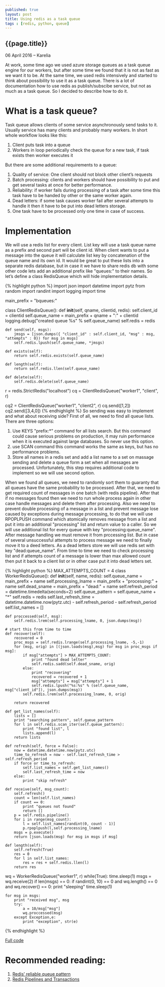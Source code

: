 ```yaml
--- 
published: true 
layout: post 
title: Using redis as a task queue 
tags : [redis, python, queue] 
--- 
```

 
 
## {{page.title}} 
 
 
 
 
<p class="meta">06 April 2016 &#8211; Karelia</p> 
 

At work, some time ago we used azure storage queues as a task queue engine for our workers, but after some time we found that it is not as fast as we want it to be. At the same time, we used redis intensively and started to think about possibility to use it as a task queue. There is a lot of documentation how to use redis as publish/subscibe service, but not as much as a task queue. 
So I decided to describe how to do it.  
 
# What is a task queue? 
Task queue allows clients of some service asynchronously send tasks to it. Usually service has many clients and probably many workers. In short whole workflow looks like this:

1. Client puts task into a queue
2. Workers in loop periodically check the queue for a new task, if task exists then worker executes it

But there are some additional requirements to a queue:

1. Quality of service: One client should not block other client’s requests
2. Batch processing: clients and workers should have possibility to put and get several tasks at once for better performance.
3. Reliability: if worker fails during processing of a task after some time this task have to be handed by other or the same worker again.
4. Dead letters: if some task causes worker fail after several attempts to handle it then it have to be put into dead letters storage.
5. One task have to be processed only one time in case of success. 

# Implementation
We will use a redis list for every client. List key will use a task queue name as a prefix and second part will be client id. When client wants to put a message into the queue it will calculate list key by concatenation of the queue name and its own id. It would be great to put these lists into a separate redis database, but in case it we have to share redis db with some other code lets add an additional prefix like "queues:" to their names. So let’s define a class RedisQueue which will hide implementation details.

{% highlight python %} 
import json
import datetime
import pytz
from random import randint
import logging
import time

main_prefix = "bqueues:"

class ClientRedisQueue():
    def __init__(self, qname, clientid, redis):
        self.client_id = clientid
        self.queue_name = main_prefix + qname + ":" + clientid
        logging.debug("created queue %s" % self.queue_name)
        self.redis = redis

    def send(self, msgs):
        jmsgs = [json.dumps({ "client_id" : self.client_id, "msg" : msg, "attempts" : 0}) for msg in msgs]
        self.redis.lpush(self.queue_name, *jmsgs)

    def exists(self):
        return self.redis.exists(self.queue_name)

    def length(self):
        return self.redis.llen(self.queue_name) 

    def delete(self):
        self.redis.delete(self.queue_name)

r = redis.StrictRedis("localhost")
cq = ClientRedisQueue("worker1", "client", r)

cq2 = ClientRedisQueue("worker1", "client2", r)
cq.send([1,2])
cq2.send([3,4,0])
{% endhighlight %} 
So sending was easy to implement and what about receiving side?
First of all, we need to find all queue lists. There are three options:


1. Use KEYS "prefix:*" command for all lists search. But this command could cause serious problems on production, it may ruin performance when it is executed against large databases. So never use this option.
2. use SCAN command this command works the same as keys, but has no performance problems.
3. Store all names in a redis set and add a list name to a set on massage sending and delete a queue form a set when all messages are processed. Unfortunately, this step requires additional code to implement so we will use second option.

When we found all queues, we need to randomly sort them to guaranty that all queues have the same probability to be processed. After that, we need to get required count of messages in one batch (with redis pipeline). After that if no messages found then we need to run whole process again in other case handle messages and delete them after processing. Also we need to prevent double processing of a message in a list and prevent message lose caused by exceptions during message processing, to do that we will use RPOPLPUSH command which atomically removes message from a list and put it into an additional "processing" list and return value to a caller. So we will use additional list for every queue with key "processing:queue_name". After message handling we must remove it from prccessing list. But in case of several unsuccessful attempts to process message we need to finally move it to a deed letters. As a dead letters store we will use redis set with key "dead:queue_name". From time to time we need to check processing list and if attempts count of a message is lower than max allowed count then put it back to a client list or in other case put it into dead letters set.

{% highlight python %} 
MAX_ATTEMPTS_COUNT = 4
class WorkerRedisQueue():
    def __init__(self, name, redis):
        self.queue_name = main_prefix + name
        self.processing_lname = main_prefix + "processing:" + name
        self.dead_sname = main_prefix + "dead:" + name
        self.refresh_period = datetime.timedelta(seconds=2)
        self.queue_pattern = self.queue_name + "*"
        self.redis = redis
        self.last_refresh_time = datetime.datetime.now(pytz.utc) - self.refresh_period - self.refresh_period
        self.list_names = []

    def proccessed(self, msg):
        self.redis.lrem(self.processing_lname, 0, json.dumps(msg))

    # start this from time to time
    def recover(self):
        recovered = 0
        proc_msgs = self.redis.lrange(self.processing_lname, -5,-1)
        for (msg, orig) in [(json.loads(msg),msg) for msg in proc_msgs if msg]:
            if msg["attempts"] > MAX_ATTEMPTS_COUNT:
                print "found dead letter"
                self.redis.sadd(self.dead_sname, orig)
            else:
                print "recovering"
                recovered = recovered + 1
                msg["attempts"] = msg["attempts"] + 1
                self.redis.lpush("%s:%s" % (self.queue_name, msg["client_id"]), json.dumps(msg))
            self.redis.lrem(self.processing_lname, 0, orig)

        return recovered

    def get_list_names(self):
        lists = []
        print "searching pattern", self.queue_pattern
        for l in self.redis.scan_iter(self.queue_pattern):
            print "found list", l
            lists.append(l)
        return lists

    def refresh(self, force = False):
        now = datetime.datetime.now(pytz.utc)
        time_to_refresh = now - self.last_refresh_time > self.refresh_period
        if force or time_to_refresh:
            self.list_names = self.get_list_names()
            self.last_refresh_time = now
        else:
            print "skip refresh"

    def receive(self, msg_count):
        self.refresh()
        count = len(self.list_names)
        if count == 0:
            print "queues not found"
            return []
        p = self.redis.pipeline()
        for i in range(msg_count):
            l = self.list_names[randint(0, count - 1)]
            p.rpoplpush(l,self.processing_lname)
        msgs = p.execute()
        return [json.loads(msg) for msg in msgs if msg]

    def length(self):
        self.refresh(True)
        res = 0
        for l in self.list_names:
            res = res + self.redis.llen(l)
        return res

wq = WorkerRedisQueue("worker1", r)
while(True):
    time.sleep(1)
    msgs = wq.receive(2)
    if len(msgs) == 0:
        if randint(0, 10) == 0 and wq.length() == 0 and wq.recover() == 0:
            print "sleeping"
            time.sleep(1)
            
    for msg in msgs:
        print "received msg", msg
        try:
            a = 10/msg["msg"]
            wq.proccessed(msg)
        except Exception,e: 
            print "exception", str(e)   

{% endhighlight %} 

[Full code](https://gist.github.com/hodzanassredin/d014d36ef9296c3343afcc4609c7b2fa)

# Recommended reading: 
1. [Redis’ reliable queue pattern](https://danielkokott.wordpress.com/2015/02/14/redis-reliable-queue-pattern/) 
2. [Redis Pipelines and Transactions](http://www.terminalstate.net/2011/05/redis-pipelines-and-transactions.html)
